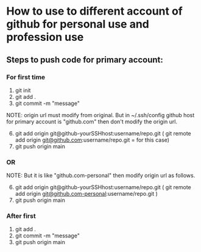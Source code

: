 # How to use to different account of github for personal use and profession use

## Steps to push code for primary account:

### For first time

1. git init
2. git add .
3. git commit -m "message"

NOTE: origin url must modify from original. But in ~/.ssh/config github host for primary account is "github.com" then don't modify the origin url.

6. git add origin git@github-yourSSHhost:username/repo.git ( git remote add origin git@github.com:username/repo.git = for this case)
7. git push origin main

### OR

NOTE: But it is like "github.com-personal" then modify origin url as follows.

6. git add origin git@github-yourSSHhost:username/repo.git ( git remote add origin git@github.com-personal:username/repo.git )
7. git push origin main

### After first

1. git add .
2. git commit -m "message"
3. git push origin main
